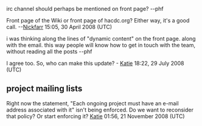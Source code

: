 irc channel should perhaps be mentioned on front page? --phf

Front page of the Wiki or front page of hacdc.org? Either way, it's a
good call. --[Nickfarr](User:Nickfarr) 15:05, 30 April 2008
(UTC)

i was thinking along the lines of "dynamic content" on the front page.
along with the email. this way people will know how to get in touch with
the team, without reading all the posts --phf

I agree too. So, who can make this update? -
[Katie](User:Katie) 18:22, 29 July 2008 (UTC)

## project mailing lists

Right now the statement, "Each ongoing project must have an e-mail
address associated with it" isn't being enforced. Do we want to
reconsider that policy? Or start enforcing it?
[Katie](User:Katie) 01:56, 21 November 2008 (UTC)
